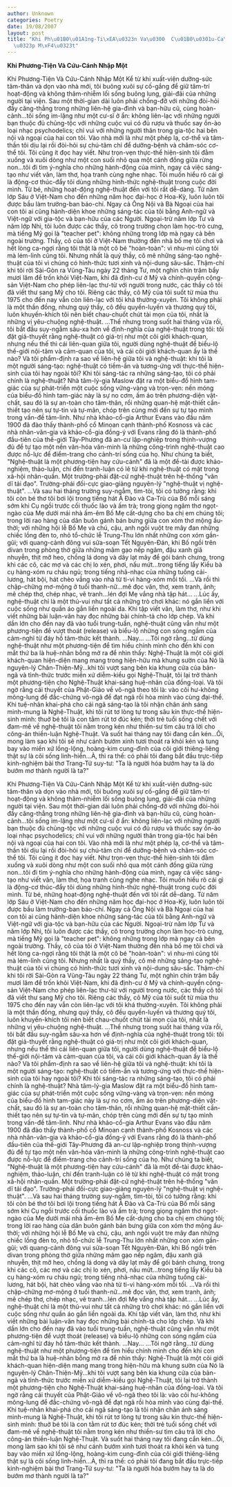 ```yaml
---
author: Unknown
categories: Poetry
date: 19/08/2007
layout: post
title: "Khi Ph\u01B0\u01A1ng-Ti\xEA\u0323n Va\u0300  C\u01B0\u0301u-Ca\u0301nh Nh\xE2\
  \u0323p M\xF4\u0323t"
---
```


**Khi Phương-Tiện Và  Cứu-Cánh Nhập Một**

Khi Phương-Tiện Và Cứu-Cánh Nhập Một
     Kể từ khi xuất-viện dưỡng-sức tâm-thân và dọn vào nhà mới, tôi buông xuôi sự cố-gắng để giữ tâm-trí hoạt-động và không thâm-nhiễm lối sống buông lung, giải-đãi của những người tại viện.  Sau một thời-gian dài luôn phải chống-đỡ với những đòi-hỏi đầy căng-thẳng trong những liên-hệ gia-đình và bạn-hữu cũ, cùng hoàn-cảnh...tôi sống im-lặng như một cư-sĩ ở ẩn: không liên-lạc với những người bạn thuộc đủ chủng-tộc với những cuộc vui có đủ rượu và thuốc say ồn-ào loại nhạc psychodelics; chỉ vui với những người thân trong gia-tộc hai bên nội và ngoại của hai con tôi.  Vào nhà mới là như một phép lạ, cơ-thể và tâm-thần tôi dịu lại rồi đòi-hỏi sự chú-tâm chỉ để dưỡng-bệnh và chăm-sóc cơ-thể tôi.  Tôi cũng ít đọc hay viết.
     Như trọn-vẹn thực-thể hiện-sinh tôi đằm xuống và xuôi dòng như một con suối nhỏ qua một cánh đồng giữa rừng non...tôi đi tìm ý-nghĩa cho những hành-động của mình, ngay cả việc sáng-tạo như viết văn, làm thơ, họa tranh cùng nghe nhạc.  Tôi muốn hiểu rõ cái gì là động-cơ thúc-đẩy tôi dùng những hình-thức nghệ-thuật trong cuộc đời mình.  Từ bé, những hoạt-động nghệ-thuật đến với tôi rất dễ-dàng.  Từ năm lớp Sáu ở Việt-Nam cho đến những năm học đại-học ở Hoa-Kỳ, luôn luôn tôi được bầu làm trưởng-ban báo-chí.  Ngay cả Ông Nội và Bà Ngoại của hai con tôi ai cũng hãnh-diện khoe những sáng-tác của tôi bằng Anh-ngữ và Việt-ngữ với gia-tộc và bạn-hữu của các Người.  Ngoại-trừ năm lớp Tư và năm lớp Nhì, tôi luôn được các thầy, cô trong trường chọn làm học-trò cưng, mà tiếng Mỹ gọi là "teacher pet": không những trong lớp mà ngay cả bên ngoài trường.  Thầy, cô của tôi ở Việt-Nam thường đến nhà bố mẹ tôi chơi và hết lòng ca-ngợi rằng tôi thật là một cô bé "hoàn-toàn": vì nhu-mì cũng tôi mà lém-lỉnh cũng tôi.  Nhưng nhất là quý thầy, cô mê những sáng-tạo nghệ-thuật của tôi vì chúng có hình-thức tươi xinh và nội-dung sâu-sắc.  Thậm-chí khi tôi rời Sài-Gòn ra Vũng-Tàu ngày 22 tháng Tư, một nghìn chín trăm bẩy mươi lăm để trốn khỏi Việt-Nam, khi đã định-cư ở Mỹ và chính-quyền cộng-sản Việt-Nam cho phép liên-lạc thư-từ với người trong nước, các thầy cô tôi đã viết thư sang Mỹ cho tôi.  Riêng các thầy, cô Mỹ của tôi suốt từ mùa thu 1975 cho đến nay vẫn còn liên-lạc với tôi khá thường-xuyên.  Tôi không phải là một thần đồng, nhưng quý thầy, cô đều quyến-luyến và thương quý tôi, luôn khuyến-khích tôi nên biết chau-chuốt chút tài mọn của tôi, nhất là những vị yêu-chuộng nghệ-thuật.
     ...Thế nhưng trong suốt hai tháng vừa rồi, tôi bắt đầu suy-ngẫm sâu-xa hơn về định-nghĩa của nghệ-thuật trong tôi: tôi đặt giả-thuyết rằng nghệ-thuật có giá-trị như một cõi giới khách-quan, nhưng nếu thế thì cái liên-quan giữa tôi, người dùng nghệ-thuật để biểu-lộ thế-giới nội-tâm và cảm-quan của tôi, và cái cõi giới khách-quan ấy là thế nào?  Và tôi phẩm-định ra sao về liên-hệ giữa tôi và nghệ-thuật: khi tôi là một người sáng-tạo: nghệ-thuật có tiềm-ẩn và tương-ứng với thực-thể hiện-sinh của tôi hay ngoài tôi?  Khi tôi sáng-tác ra những sáng-tạo, tôi có phải chính là nghệ-thuật?
     Nhà tâm-lý-gia Maslow đặt ra một biểu-đồ hình tam-giác của sự phát-triển một cuộc sống vững-vàng và trọn-vẹn: nền móng của biểu-đồ hình tam-giác này là sự no cơm, ấm áo trên phương-diện vật-chất, sau đó là sự an-toàn cho tâm-thân, rồi những quan-hệ mật-thiết cần-thiết tạo nên sự tự-tin và tự-mãn, chóp trên cùng mới đến sự tự tạo mình trong vấn-đề tâm-linh.  Như nhà khảo-cổ-gia Arthur Evans vào đầu năm 1900 đã đào thấy thành-phố cổ Minoan cạnh thành-phố Kosnoss và các nhà nhân-văn-gia và khảo-cổ-gia đồng-ý với Evans rằng đó là thành-phố đầu-tiên của thế-giới Tây-Phương đã an-cư lập-nghiệp trong thịnh-vượng đủ để tự tạo một nền văn-hóa văn-minh là những công-trình nghệ-thuật cao được nỗ-lực để điểm-trang cho cảnh-trí sống của họ.
     Như chúng ta biết, "Nghệ-thuật là một phương-tiện hay cứu-cánh" đã là một đề-tài được khảo-nghiệm, thảo-luận, chí đến tranh-luận có lẽ từ khi nghệ-thuật có mặt trong xã-hội nhân-quần.  Một trường-phái đặt-cứ nghệ-thuật trên hệ-thống "văn dĩ tải đạo".  Trường-phái đối-cực giao-giảng nguyên-lý "nghệ-thuật vị nghệ-thuật".
     ...Và sau hai tháng trường suy-ngẫm, tìm-tòi, tôi có tưởng rằng: khi tôi còn bé thơ tôi bơi lội trong tiếng hát Ả Đào và Ca-Trù của Bố mỗi sáng sớm khi Cụ ngồi trước cối thuốc lào và ấm trà; trong giọng ngâm thơ ngọt-ngào của Mẹ dưới mái nhà ấm-êm Bố Mẹ cất-dựng cho ba chị em chúng tôi; trong lời rao hàng của dân buôn gánh bán bưng giữa con xóm thơ mộng ấu-thời; với những hội lễ Bố Mẹ và chú, cậu, anh ngồi vuột tre mây đan những chiếc lồng đèn to, nhỏ tổ-chức lễ Trung-Thu lớn nhất những con xóm gần-gũi; với quang-cảnh đông vui sửa-soạn Tết Nguyên-Đán, khi Bố ngồi trên divan trong phòng thờ giữa những mâm gạo nếp ngâm, đậu xanh giã nhuyễn, thịt mỡ heo, chồng lá dong và dây lạt mây để gói bánh chưng, trong khi các cô, các mợ và các chị lo xén, phơi, nấu mứt...trong tiếng lẩy Kiều bà cụ hàng-xóm ru cháu ngủ; trong tiếng nhã-nhạc của những tuống cải-lương, hát bội, hát chèo vẳng vào nhà từ ti-vi hàng-xóm mỗi tối.
      ...Và rồi thì chập-chững mơ-mộng ở tuổi thanh-nữ...mê đọc văn, thơ, xem tranh, ảnh; mê chép thơ, chép nhạc, vẽ tranh...lén đợi Mẹ vắng nhà tập hát...
      ...Lúc ấy, nghệ-thuật chỉ là một thú-vui như tất cả những trò chơi khác: nó gắn liền với cuộc sống như quần áo gắn liền ngoài da.  Khi tập viết văn, làm thơ, như khi viết những bài luận-văn hay đọc những bài chính-tả cho lớp chép. Và khi dần lớn cho đến nay đã vào tuổi trung-tuần, nghệ-thuật cũng vẫn như một phương-tiện để vượt thoát (release) và biểu-lộ những con sóng ngầm của cảm-nghĩ từ đáy hồ tâm-thức kết thành.
     ...Nay...
     ...Tôi ngờ rằng...từ dùng nghệ-thuật như một phương-tiện để tìm hiểu chính mình cho đến khi con mắt thứ ba là huệ-nhãn bỗng mở ra để nhìn thấy: Nghệ-Thuật là một cõi giới khách-quan hiện-diện mang mang trong hiện-hữu mà khung sườn của Nó là nguyên-lý Chân-Thiện-Mỹ...khi tôi vượt sang bên kia khung cửa của bản-ngã và tỉnh-thức trước miền xứ diễm-kiều gọi Nghệ-Thuật, tôi lại trở thành một phương-tiện cho Nghệ-Thuật khai-sáng huệ-nhãn của đồng-loại.  Và tôi ngờ rằng cái thuyết của Phật-Giáo về vô-ngã theo tôi là: vào cõi hư-không mông-lung để đắc-chứng vô-ngã để đạt ngã rồi hòa mình vào cùng đại-thể.  Khi tuệ-nhãn khai-phá cho cái ngã sáng-tạo là tôi nhận chân ánh sáng minh-mung là Nghệ-Thuật, khi tôi rút tơ lòng tự trong sâu kín thực-thể hiện-sinh mình: thuở bé tôi là con tằm rút tơ đúc kén; thời trẻ tuổi sống chết với đam-mê về nghệ-thuật tôi nằm trong kén như thiền-sư tìm câu trả lời cho công-án thiền-luận Nghệ-Thuật.  Và suốt hai tháng nay tôi đang cắn kén...Ôi, mong làm sao khi tôi sẽ như cánh bướm xinh tươi thoát ra khỏi kén và tung bay vào miền xứ lồng-lộng, hoàng-kim cung-đình của cõi giới thiêng-liêng thật sự là cõi sống linh-hiển...À, thì ra thế: có phải tôi đang bắt đầu trực-tiếp kinh-nghiệm bài thơ Trang-Tử suy-tư: "Ta là người hóa bướm hay ta là do bướm mơ thành người là ta?"

Khi Phương-Tiện Và Cứu-Cánh Nhập Một
     Kể từ khi xuất-viện dưỡng-sức tâm-thân và dọn vào nhà mới, tôi buông xuôi sự cố-gắng để giữ tâm-trí hoạt-động và không thâm-nhiễm lối sống buông lung, giải-đãi của những người tại viện.  Sau một thời-gian dài luôn phải chống-đỡ với những đòi-hỏi đầy căng-thẳng trong những liên-hệ gia-đình và bạn-hữu cũ, cùng hoàn-cảnh...tôi sống im-lặng như một cư-sĩ ở ẩn: không liên-lạc với những người bạn thuộc đủ chủng-tộc với những cuộc vui có đủ rượu và thuốc say ồn-ào loại nhạc psychodelics; chỉ vui với những người thân trong gia-tộc hai bên nội và ngoại của hai con tôi.  Vào nhà mới là như một phép lạ, cơ-thể và tâm-thần tôi dịu lại rồi đòi-hỏi sự chú-tâm chỉ để dưỡng-bệnh và chăm-sóc cơ-thể tôi.  Tôi cũng ít đọc hay viết.
     Như trọn-vẹn thực-thể hiện-sinh tôi đằm xuống và xuôi dòng như một con suối nhỏ qua một cánh đồng giữa rừng non...tôi đi tìm ý-nghĩa cho những hành-động của mình, ngay cả việc sáng-tạo như viết văn, làm thơ, họa tranh cùng nghe nhạc.  Tôi muốn hiểu rõ cái gì là động-cơ thúc-đẩy tôi dùng những hình-thức nghệ-thuật trong cuộc đời mình.  Từ bé, những hoạt-động nghệ-thuật đến với tôi rất dễ-dàng.  Từ năm lớp Sáu ở Việt-Nam cho đến những năm học đại-học ở Hoa-Kỳ, luôn luôn tôi được bầu làm trưởng-ban báo-chí.  Ngay cả Ông Nội và Bà Ngoại của hai con tôi ai cũng hãnh-diện khoe những sáng-tác của tôi bằng Anh-ngữ và Việt-ngữ với gia-tộc và bạn-hữu của các Người.  Ngoại-trừ năm lớp Tư và năm lớp Nhì, tôi luôn được các thầy, cô trong trường chọn làm học-trò cưng, mà tiếng Mỹ gọi là "teacher pet": không những trong lớp mà ngay cả bên ngoài trường.  Thầy, cô của tôi ở Việt-Nam thường đến nhà bố mẹ tôi chơi và hết lòng ca-ngợi rằng tôi thật là một cô bé "hoàn-toàn": vì nhu-mì cũng tôi mà lém-lỉnh cũng tôi.  Nhưng nhất là quý thầy, cô mê những sáng-tạo nghệ-thuật của tôi vì chúng có hình-thức tươi xinh và nội-dung sâu-sắc.  Thậm-chí khi tôi rời Sài-Gòn ra Vũng-Tàu ngày 22 tháng Tư, một nghìn chín trăm bẩy mươi lăm để trốn khỏi Việt-Nam, khi đã định-cư ở Mỹ và chính-quyền cộng-sản Việt-Nam cho phép liên-lạc thư-từ với người trong nước, các thầy cô tôi đã viết thư sang Mỹ cho tôi.  Riêng các thầy, cô Mỹ của tôi suốt từ mùa thu 1975 cho đến nay vẫn còn liên-lạc với tôi khá thường-xuyên.  Tôi không phải là một thần đồng, nhưng quý thầy, cô đều quyến-luyến và thương quý tôi, luôn khuyến-khích tôi nên biết chau-chuốt chút tài mọn của tôi, nhất là những vị yêu-chuộng nghệ-thuật.
     ...Thế nhưng trong suốt hai tháng vừa rồi, tôi bắt đầu suy-ngẫm sâu-xa hơn về định-nghĩa của nghệ-thuật trong tôi: tôi đặt giả-thuyết rằng nghệ-thuật có giá-trị như một cõi giới khách-quan, nhưng nếu thế thì cái liên-quan giữa tôi, người dùng nghệ-thuật để biểu-lộ thế-giới nội-tâm và cảm-quan của tôi, và cái cõi giới khách-quan ấy là thế nào?  Và tôi phẩm-định ra sao về liên-hệ giữa tôi và nghệ-thuật: khi tôi là một người sáng-tạo: nghệ-thuật có tiềm-ẩn và tương-ứng với thực-thể hiện-sinh của tôi hay ngoài tôi?  Khi tôi sáng-tác ra những sáng-tạo, tôi có phải chính là nghệ-thuật?
     Nhà tâm-lý-gia Maslow đặt ra một biểu-đồ hình tam-giác của sự phát-triển một cuộc sống vững-vàng và trọn-vẹn: nền móng của biểu-đồ hình tam-giác này là sự no cơm, ấm áo trên phương-diện vật-chất, sau đó là sự an-toàn cho tâm-thân, rồi những quan-hệ mật-thiết cần-thiết tạo nên sự tự-tin và tự-mãn, chóp trên cùng mới đến sự tự tạo mình trong vấn-đề tâm-linh.  Như nhà khảo-cổ-gia Arthur Evans vào đầu năm 1900 đã đào thấy thành-phố cổ Minoan cạnh thành-phố Kosnoss và các nhà nhân-văn-gia và khảo-cổ-gia đồng-ý với Evans rằng đó là thành-phố đầu-tiên của thế-giới Tây-Phương đã an-cư lập-nghiệp trong thịnh-vượng đủ để tự tạo một nền văn-hóa văn-minh là những công-trình nghệ-thuật cao được nỗ-lực để điểm-trang cho cảnh-trí sống của họ.
     Như chúng ta biết, "Nghệ-thuật là một phương-tiện hay cứu-cánh" đã là một đề-tài được khảo-nghiệm, thảo-luận, chí đến tranh-luận có lẽ từ khi nghệ-thuật có mặt trong xã-hội nhân-quần.  Một trường-phái đặt-cứ nghệ-thuật trên hệ-thống "văn dĩ tải đạo".  Trường-phái đối-cực giao-giảng nguyên-lý "nghệ-thuật vị nghệ-thuật".
     ...Và sau hai tháng trường suy-ngẫm, tìm-tòi, tôi có tưởng rằng: khi tôi còn bé thơ tôi bơi lội trong tiếng hát Ả Đào và Ca-Trù của Bố mỗi sáng sớm khi Cụ ngồi trước cối thuốc lào và ấm trà; trong giọng ngâm thơ ngọt-ngào của Mẹ dưới mái nhà ấm-êm Bố Mẹ cất-dựng cho ba chị em chúng tôi; trong lời rao hàng của dân buôn gánh bán bưng giữa con xóm thơ mộng ấu-thời; với những hội lễ Bố Mẹ và chú, cậu, anh ngồi vuột tre mây đan những chiếc lồng đèn to, nhỏ tổ-chức lễ Trung-Thu lớn nhất những con xóm gần-gũi; với quang-cảnh đông vui sửa-soạn Tết Nguyên-Đán, khi Bố ngồi trên divan trong phòng thờ giữa những mâm gạo nếp ngâm, đậu xanh giã nhuyễn, thịt mỡ heo, chồng lá dong và dây lạt mây để gói bánh chưng, trong khi các cô, các mợ và các chị lo xén, phơi, nấu mứt...trong tiếng lẩy Kiều bà cụ hàng-xóm ru cháu ngủ; trong tiếng nhã-nhạc của những tuống cải-lương, hát bội, hát chèo vẳng vào nhà từ ti-vi hàng-xóm mỗi tối.
      ...Và rồi thì chập-chững mơ-mộng ở tuổi thanh-nữ...mê đọc văn, thơ, xem tranh, ảnh; mê chép thơ, chép nhạc, vẽ tranh...lén đợi Mẹ vắng nhà tập hát...
      ...Lúc ấy, nghệ-thuật chỉ là một thú-vui như tất cả những trò chơi khác: nó gắn liền với cuộc sống như quần áo gắn liền ngoài da.  Khi tập viết văn, làm thơ, như khi viết những bài luận-văn hay đọc những bài chính-tả cho lớp chép. Và khi dần lớn cho đến nay đã vào tuổi trung-tuần, nghệ-thuật cũng vẫn như một phương-tiện để vượt thoát (release) và biểu-lộ những con sóng ngầm của cảm-nghĩ từ đáy hồ tâm-thức kết thành.
     ...Nay...
     ...Tôi ngờ rằng...từ dùng nghệ-thuật như một phương-tiện để tìm hiểu chính mình cho đến khi con mắt thứ ba là huệ-nhãn bỗng mở ra để nhìn thấy: Nghệ-Thuật là một cõi giới khách-quan hiện-diện mang mang trong hiện-hữu mà khung sườn của Nó là nguyên-lý Chân-Thiện-Mỹ...khi tôi vượt sang bên kia khung cửa của bản-ngã và tỉnh-thức trước miền xứ diễm-kiều gọi Nghệ-Thuật, tôi lại trở thành một phương-tiện cho Nghệ-Thuật khai-sáng huệ-nhãn của đồng-loại.  Và tôi ngờ rằng cái thuyết của Phật-Giáo về vô-ngã theo tôi là: vào cõi hư-không mông-lung để đắc-chứng vô-ngã để đạt ngã rồi hòa mình vào cùng đại-thể.  Khi tuệ-nhãn khai-phá cho cái ngã sáng-tạo là tôi nhận chân ánh sáng minh-mung là Nghệ-Thuật, khi tôi rút tơ lòng tự trong sâu kín thực-thể hiện-sinh mình: thuở bé tôi là con tằm rút tơ đúc kén; thời trẻ tuổi sống chết với đam-mê về nghệ-thuật tôi nằm trong kén như thiền-sư tìm câu trả lời cho công-án thiền-luận Nghệ-Thuật.  Và suốt hai tháng nay tôi đang cắn kén...Ôi, mong làm sao khi tôi sẽ như cánh bướm xinh tươi thoát ra khỏi kén và tung bay vào miền xứ lồng-lộng, hoàng-kim cung-đình của cõi giới thiêng-liêng thật sự là cõi sống linh-hiển...À, thì ra thế: có phải tôi đang bắt đầu trực-tiếp kinh-nghiệm bài thơ Trang-Tử suy-tư: "Ta là người hóa bướm hay ta là do bướm mơ thành người là ta?"
